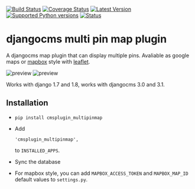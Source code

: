 [![Build Status](https://travis-ci.org/creimers/cmsplugin_multipinmap.svg?branch=master)](https://travis-ci.org/creimers/cmsplugin_multipinmap)
[![Coverage Status](https://coveralls.io/repos/creimers/cmsplugin_multipinmap/badge.svg?branch=master)](https://coveralls.io/r/creimers/cmsplugin_multipinmap?branch=master)
[![Latest Version](https://img.shields.io/pypi/v/cmsplugin_multipinmap.svg)](https://pypi.python.org/pypi/cmsplugin_multipinmap)
[![Supported Python versions](https://img.shields.io/pypi/pyversions/cmsplugin_multipinmap.svg)](https://pypi.python.org/pypi/cmsplugin_multipinmap)
[![Status](https://img.shields.io/pypi/status/cmsplugin_multipinmap.svg)](https://pypi.python.org/pypi/cmsplugin_multipinmap)

# djangocms multi pin map plugin

A djangocms map plugin that can display multiple pins. Avaliable as google maps or [mapbox](http://mapboxjs.com/) style with [leaflet](http://leafletjs.com/).

![preview](preview_leaflet.png)
![preview](preview_google.png)

Works with django 1.7 and 1.8, works with djangocms 3.0 and 3.1.

## Installation

* ``pip install cmsplugin_multipinmap``

* Add

  ```
  'cmsplugin_multipinmap',
  ```

  to ``INSTALLED_APPS``.

* Sync the database

* For mapbox style, you can add ``MAPBOX_ACCESS_TOKEN`` and ``MAPBOX_MAP_ID`` default values to ``settings.py``.
